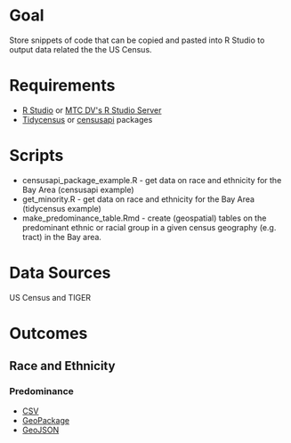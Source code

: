 # Goal

Store snippets of code that can be copied and pasted into R Studio to output data related the the US Census. 

# Requirements

- [R Studio](https://www.rstudio.com/) or [MTC DV's R Studio Server](https://github.com/BayAreaMetro/Data-And-Visualization-Projects/tree/master/rstudio-server)
- [Tidycensus](https://walkerke.github.io/tidycensus/) or [censusapi](https://github.com/hrecht/censusapi) packages

# Scripts

- censusapi_package_example.R - get data on race and ethnicity for the Bay Area (censusapi example)
- get_minority.R - get data on race and ethnicity for the Bay Area (tidycensus example)
- make_predominance_table.Rmd - create (geospatial) tables on the predominant ethnic or racial group in a given census geography (e.g. tract) in the Bay area. 

# Data Sources

US Census and TIGER

# Outcomes 

## Race and Ethnicity

### Predominance

- [CSV](https://mtcdrive.box.com/s/vq3ey8igk9fbj26260i0kd3i48m81mmr)
- [GeoPackage](https://mtcdrive.box.com/s/x63rdqhsmcudy45j6dsu4pw72o9a6kfj)
- [GeoJSON](https://mtcdrive.box.com/s/tbns234lshw4op0ositn4yrstfiuppj4)
